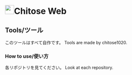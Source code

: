 <h1><img src="https://chitose1020.github.io/chitose1020/img/icon.png" height="30px" width="30px" />Chitose Web</h1>
<h2>Tools/ツール</h2>
このツールはすべて自作です。
Tools are made by chitose1020.
<h3>How to use/使い方</h3>
各リポジトリを見てください。
Look at each repository.
